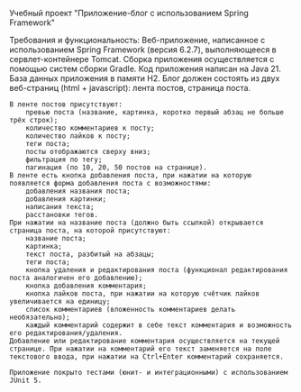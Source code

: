 Учебный проект "Приложение-блог с использованием Spring Framework"

Требования и функциональность:
	Веб-приложение, написанное с использованием Spring Framework (версия 6.2.7), выполняющееся в сервлет-контейнере Tomcat. 
	Сборка приложения осуществляется с помощью систем сборки Gradle.
	Код приложения написан на Java 21.
	База данных приложения в памяти H2.
	Блог должен состоять из двух веб-страниц (html + javascript): лента постов, страница поста.
	
	В ленте постов присутствуют:
		превью поста (название, картинка, коротко первый абзац не больше трёх строк);
		количество комментариев к посту;
		количество лайков к посту;
		теги поста;
		посты отображаются сверху вниз;
		фильтрация по тегу;
		пагинация (по 10, 20, 50 постов на странице).
	В ленте есть кнопка добавления поста, при нажатии на которую появляется форма добавления поста с возможностями:
		добавления названия поста;
		добавления картинки;
		написания текста;
		расстановки тегов.
	При нажатии на название поста (должно быть ссылкой) открывается страница поста, на которой присутствуют:
		название поста;
		картинка;
		текст поста, разбитый на абзацы;
		теги поста;
		кнопка удаления и редактирования поста (функционал редактирования поста аналогичен его добавлению);
		кнопка добавления комментария;
		кнопка лайков поста, при нажатии на которую счётчик лайков увеличивается на единицу;
		список комментариев (вложенность комментариев делать необязательно);
		каждый комментарий содержит в себе текст комментария и возможность его редактирования/удаления.
	Добавление или редактирование комментария осуществляется на текущей странице. При нажатии на комментарий его текст заменяется на поле текстового ввода, при нажатии на Ctrl+Enter комментарий сохраняется.

	Приложение покрыто тестами (юнит- и интеграционными) с использованием JUnit 5.
